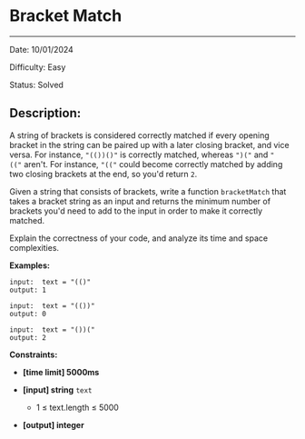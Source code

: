 # Bracket Match
-------------

Date: 10/01/2024

Difficulty: Easy

Status: Solved

## Description:

A string of brackets is considered correctly matched if every opening bracket in the string can be paired up with a later closing bracket, and vice versa. For instance, `"(())()"` is correctly matched, whereas `")("` and `"(("` aren't. For instance, `"(("` could become correctly matched by adding two closing brackets at the end, so you'd return `2`.

Given a string that consists of brackets, write a function `bracketMatch` that takes a bracket string as an input and returns the minimum number of brackets you'd need to add to the input in order to make it correctly matched.

Explain the correctness of your code, and analyze its time and space complexities.

**Examples:**

```
input:  text = "(()"
output: 1

input:  text = "(())"
output: 0

input:  text = "())("
output: 2

```

**Constraints:**

-   **[time limit] 5000ms**

-   **[input] string** `text`

    -   1 ≤ text.length ≤ 5000
-   **[output] integer**